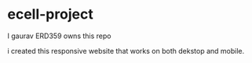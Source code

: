 # ecell-project

I gaurav ERD359 owns this repo

i created this responsive website that works on both dekstop and mobile.
